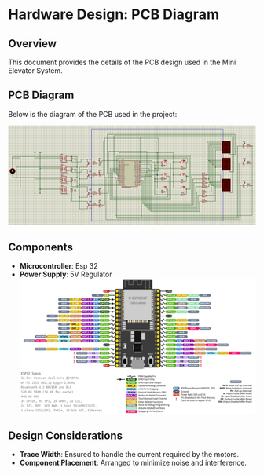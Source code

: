 
# Hardware Design: PCB Diagram

## Overview
This document provides the details of the PCB design used in the Mini Elevator System.

## PCB Diagram
Below is the diagram of the PCB used in the project:

![PCB Diagram](../hardware/pcb_diagram.png)

## Components
- **Microcontroller**: Esp 32 
- **Power Supply**: 5V Regulator
![PCB Diagram](../hardware/esp32.png)

## Design Considerations
- **Trace Width**: Ensured to handle the current required by the motors.
- **Component Placement**: Arranged to minimize noise and interference.

